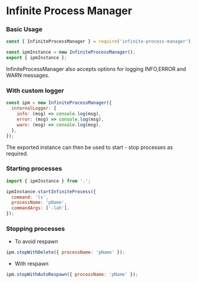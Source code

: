 # Infinite Process Manager

### Basic Usage

```javascript
const { InfiniteProcessManager } = require('infinite-process-manager');

const ipmInstance = new InfiniteProcessManager();
export { ipmInstance };
```

InfiniteProcessManager also accepts options for logging INFO,ERROR and WARN messages.

### With custom logger

```javascript
const ipm = new InfiniteProcessManager({
  internalLogger: {
    info: (msg) => console.log(msg),
    error: (msg) => console.log(msg),
    warn: (msg) => console.log(msg),
  },
});
```

The exported instance can then be used to start - stop processes as required.

### Starting processes

```javascript
import { ipmInstance } from '.';

ipmInstance.startInfiniteProcess({
  command: 'ls',
  processName: 'pName',
  commandArgs: ['-lah'],
});
```

### Stopping processes

- To avoid respawn

```javascript
ipm.stopWithDelete({ processName: 'pName' });
```

- With respawn

```javascript
ipm.stopWithAutoRespawn({ processName: 'pName' });
```
